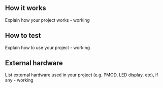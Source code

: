 <!---

This file is used to generate your project datasheet. Please fill in the information below and delete any unused
sections.

You can also include images in this folder and reference them in the markdown. Each image must be less than
512 kb in size, and the combined size of all images must be less than 1 MB.
-->

## How it works

Explain how your project works - working

## How to test

Explain how to use your project - working

## External hardware

List external hardware used in your project (e.g. PMOD, LED display, etc), if any - working

